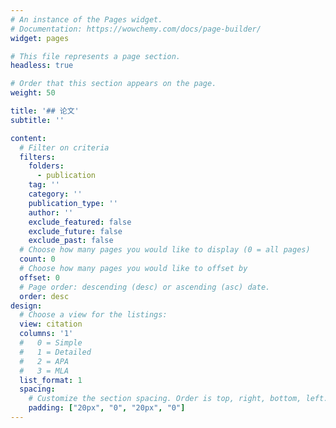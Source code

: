 ```yaml
---
# An instance of the Pages widget.
# Documentation: https://wowchemy.com/docs/page-builder/
widget: pages

# This file represents a page section.
headless: true

# Order that this section appears on the page.
weight: 50

title: '## 论文'
subtitle: ''

content:
  # Filter on criteria
  filters:
    folders:
      - publication
    tag: ''
    category: ''
    publication_type: ''
    author: ''
    exclude_featured: false
    exclude_future: false
    exclude_past: false
  # Choose how many pages you would like to display (0 = all pages)
  count: 0
  # Choose how many pages you would like to offset by
  offset: 0
  # Page order: descending (desc) or ascending (asc) date.
  order: desc
design:
  # Choose a view for the listings:
  view: citation
  columns: '1'
  #   0 = Simple
  #   1 = Detailed
  #   2 = APA
  #   3 = MLA
  list_format: 1
  spacing:
    # Customize the section spacing. Order is top, right, bottom, left.
    padding: ["20px", "0", "20px", "0"]
---
```


<!-- {{% callout note %}}
Quickly discover relevant content by [filtering publications](./publication/).
{{% /callout %}} -->
